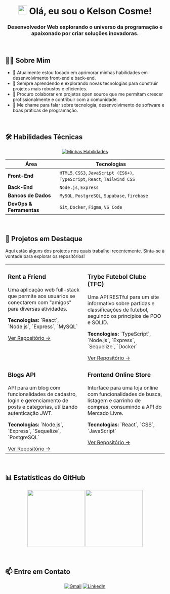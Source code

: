 <h1 align="center">
  <img src="https://media.giphy.com/media/hvRJCLFzcasrR4ia7z/giphy.gif" width="28px" alt="wave">
  Olá, eu sou o Kelson Cosme!
</h1>
<h3 align="center">Desenvolvedor Web explorando o universo da programação e apaixonado por criar soluções inovadoras.</h3>

<br>

## 👨‍💻 Sobre Mim

- 🔭 Atualmente estou focado em aprimorar minhas habilidades em desenvolvimento front-end e back-end.
- 🌱 Sempre aprendendo e explorando novas tecnologias para construir projetos mais robustos e eficientes.
- 👯 Procuro colaborar em projetos open source que me permitam crescer profissionalmente e contribuir com a comunidade.
- 💬 Me chame para falar sobre tecnologia, desenvolvimento de software e boas práticas de programação.

<br>

## 🛠️ Habilidades Técnicas

<p align="center">
  <a href="https://skillicons.dev">
    <img src="https://skillicons.dev/icons?i=html,css,js,ts,react,tailwind,nodejs,express,supabase,mysql,firebase,postgres,docker,git,figma,vscode&perline=10" alt="Minhas Habilidades"/>
  </a>
</p>

| Área         | Tecnologias                                                              |
|--------------|--------------------------------------------------------------------------|
| **Front-End** | `HTML5`, `CSS3`, `JavaScript (ES6+)`, `TypeScript`, `React`, `Tailwind CSS` |
| **Back-End** | `Node.js`, `Express`           |
| **Bancos de Dados** | `MySQL`, `PostgreSQL`, `Supabase`, `firebase`                                                |
| **DevOps & Ferramentas** | `Git`, `Docker`, `Figma`, `VS Code`                                        |

<br>

## 🚀 Projetos em Destaque

Aqui estão alguns dos projetos nos quais trabalhei recentemente. Sinta-se à vontade para explorar os repositórios!

<table width="100%">
  <tr>
    <td width="50%" valign="top">
      <h3>Rent a Friend</h3>
      <p>Uma aplicação web full-stack que permite aos usuários se conectarem com "amigos" para diversas atividades.</p>
      <p><strong>Tecnologias:</strong> `React`, `Node.js`, `Express`, `MySQL`</p>
      <a href="https://github.com/kelson-cosme/rent-a-friend" target="_blank">Ver Repositório →</a>
    </td>
    <td width="50%" valign="top">
      <h3>Trybe Futebol Clube (TFC)</h3>
      <p>Uma API RESTful para um site informativo sobre partidas e classificações de futebol, seguindo os princípios de POO e SOLID.</p>
      <p><strong>Tecnologias:</strong> `TypeScript`, `Node.js`, `Express`, `Sequelize`, `Docker`</p>
      <a href="https://github.com/kelson-cosme/tfc-trybe-futebol-clube" target="_blank">Ver Repositório →</a>
    </td>
  </tr>
  <tr>
    <td width="50%" valign="top">
      <h3>Blogs API</h3>
      <p>API para um blog com funcionalidades de cadastro, login e gerenciamento de posts e categorias, utilizando autenticação JWT.</p>
      <p><strong>Tecnologias:</strong> `Node.js`, `Express`, `Sequelize`, `PostgreSQL`</p>
      <a href="https://github.com/kelson-cosme/blogs-api" target="_blank">Ver Repositório →</a>
    </td>
    <td width="50%" valign="top">
      <h3>Frontend Online Store</h3>
      <p>Interface para uma loja online com funcionalidades de busca, listagem e carrinho de compras, consumindo a API do Mercado Livre.</p>
      <p><strong>Tecnologias:</strong> `React`, `CSS`, `JavaScript`</p>
      <a href="https://github.com/kelson-cosme/frontend-online-store" target="_blank">Ver Repositório →</a>
    </td>
  </tr>
</table>

<br>

## 📊 Estatísticas do GitHub

<p align="center">
  <img height="180em" src="https://github-readme-stats.vercel.app/api?username=kelson-cosme&show_icons=true&theme=dracula&include_all_commits=true&count_private=true"/>
  <img height="180em" src="https://github-readme-stats.vercel.app/api/top-langs/?username=kelson-cosme&layout=compact&langs_count=7&theme=dracula"/>
</p>

<br>

## 📫 Entre em Contato

<p align="center">
  <a href="mailto:seu-email@exemplo.com"><img src="https://img.shields.io/badge/Gmail-D14836?style=for-the-badge&logo=gmail&logoColor=white" alt="Gmail"/></a>
  <a href="https://www.linkedin.com/in/seu-linkedin/"><img src="https://img.shields.io/badge/LinkedIn-0077B5?style=for-the-badge&logo=linkedin&logoColor=white" alt="LinkedIn"/></a>
</p>

